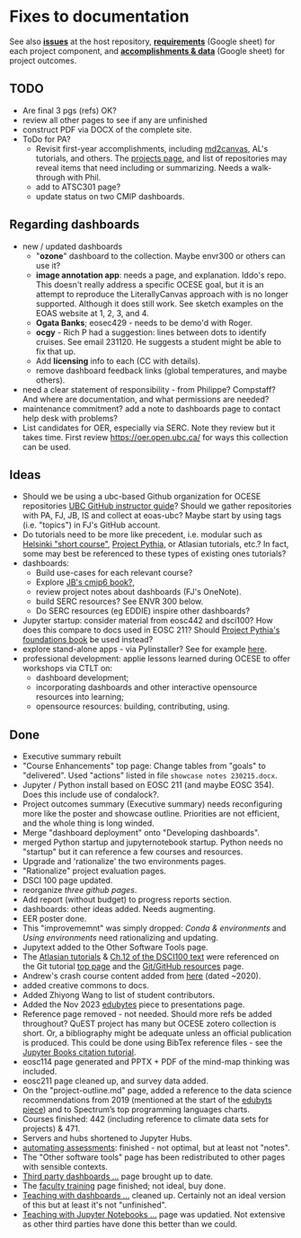 # Fixes to documentation

See also **[issues](https://github.com/eoas-ubc/eoas-ubc.github.io/issues)** at the host repository, **[requirements](https://docs.google.com/spreadsheets/d/1DL2YDthzEbZijx35nVyveSstU5frQdzA/edit#gid=173746334)** (Google sheet) for each project component, and **[accomplishments & data](https://docs.google.com/spreadsheets/d/1BUk1_FHItUgzuyg2aJ-dX6XpMABmFSPe/edit#gid=979565415)** (Google sheet) for project outcomes.

## TODO

* Are final 3 pgs (refs) OK?
* review all other pages to see if any are unfinished
* construct PDF via DOCX of the complete site.
* ToDo for PA?
  * Revisit first-year accomplishments, including [md2canvas](https://github.com/eoas-ubc/md2canvas), AL's tutorials, and others. The [projects page](https://github.com/orgs/eoas-ubc/projects/1), and list of repositories may reveal items that need including or summarizing. Needs a walk-through with Phil.
  * add to ATSC301 page?
  * update status on two CMIP dashboards.

## Regarding dashboards

* new / updated dashboards
  * "**ozone**" dashboard to the collection. Maybe envr300 or others can use it?
  * **image annotation app**: needs a page, and explanation. Iddo's repo. This doesn't really address a specific OCESE goal, but it is an attempt to reproduce the LiterallyCanvas approach with is no longer supported. Although it does still work. See sketch examples on the EOAS website at 1, 2, 3, and 4.
  * **Ogata Banks**; eosec429 - needs to be demo'd with Roger.
  * **ocgy** - Rich P had a suggestion: lines between dots to identify cruises. See email 231120. He suggests a student might be able to fix that up.
  * Add **licensing** info to each (CC with details).
  * remove dashboard feedback links (global temperatures, and maybe others).
* need a clear statement of responsibility - from Philippe? Compstaff? And where are documentation, and what permissions are needed?
* maintenance commitment? add a note to dashboards page to contact help desk with problems?
* List candidates for OER, especially via SERC. Note they review but it takes time. First review https://oer.open.ubc.ca/ for ways this collection can be used.

## Ideas

* Should we be using a ubc-based Github organization for OCESE repositories [UBC GitHub instructor guide](https://lthub.ubc.ca/guides/github-instructor-guide/)? Should we gather repositories with PA, FJ, JB, IS and collect at eoas-ubc? Maybe start by using tags (i.e. "topics") in FJ's GitHub account.
* Do tutorials need to be more like precedent, i.e. modular such as [Helsinki "short course"](https://autogis-site.readthedocs.io/en/latest/index.html), [Project Pythia](https://projectpythia.org/), or Atlasian tutorials, etc.? In fact, some may best be referenced to these types of existing ones tutorials?
* dashboards:
  * Build use-cases for each relevant course?
  * Explore [JB's cmip6 book?](https://github.com/fhmjones/cmip6_book),
  * review project notes about dashboards (FJ's OneNote).
  * build SERC resources? See ENVR 300 below.
  * Do SERC resources (eg EDDIE) inspire other dashboards?
* Jupyter startup: consider material from eosc442 and dsci100? How does this compare to docs used in EOSC 211? Should [Project Pythia's foundations book](https://foundations.projectpythia.org/landing-page.html) be used instead?
* explore stand-alone apps - via PyIinstaller? See for example [here](https://www.mssqltips.com/sqlservertip/7608/python-executable-standalone-application/).
* professional development: applie lessons learned during OCESE to offer workshops via CTLT on:
  * dashboard development;
  * incorporating dashboards and other interactive opensource resources into learning;
  * opensource resources: building, contributing, using.

## Done

* Executive summary rebuilt
* "Course Enhancements" top page: Change tables from "goals" to "delivered". Used "actions" listed in file `showcase notes 230215.docx`.
* Jupyter / Python install based on EOSC 211 (and maybe EOSC 354). Does this include use of condalock?.
* Project outcomes summary (Executive summary) needs reconfiguring more like the poster and showcase outline. Priorities are not efficient, and the whole thing is long winded.
* Merge "dashboard deployment" onto "Developing dashboards".
* merged Python startup and jupyternotebook startup. Python needs no "startup" but it can reference a few courses and resources.
* Upgrade and 'rationalize' the two environments pages.
* "Rationalize" project evaluation pages.
* DSCI 100 page updated.
* reorganize *three github pages*.
* Add report (without budget) to progress reports section.
* dashboards: other ideas added. Needs augmenting.
* EER poster done.
* This "improvememnt" was simply dropped: *Conda & environments* and *Using environments* need rationalizing and updating.
* Jupytext added to the Other Software Tools page.
* The [Atlasian tutorials](https://www.atlassian.com/git/tutorials/comparing-workflows) & [Ch.12 of the DSCI100 text](https://python.datasciencebook.ca/version-control.html) were referenced on the Git tutorial [top page](tut-git-github.md) and the [Git/GitHub resources](tut-gitrefs.md) page.
* Andrew's crash course content added from [here](https://github.com/AndrewLoeppky/crash_course/blob/master/coding_crash_course.md) (dated ~2020).
* added creative commons to docs.
* Added Zhiyong Wang to list of student contributors.
* Added the Nov 2023 [edubytes](https://mailchi.mp/ubc/edubytes-newsletter-november2023?e=f1df481e69) piece to presentations page.
* Reference page removed - not needed. Should more refs be added throughout? QuEST project has many but OCESE zotero collection is short. Or, a bibliography might be adequate unless an official publication is produced. This could be done using BibTex reference files - see the [Jupyter Books citation tutorial](https://jupyterbook.org/en/stable/tutorials/references.html).
* eosc114 page generated and PPTX + PDF of the mind-map thinking was included.
* eosc211 page cleaned up, and survey data added.
* On the "project-outline.md" page, added a reference to the data science recommendations from 2019 (mentioned at the start of the [edubyts piece](https://ctlt.ubc.ca/2023/11/30/edubytes-implementing-computational-tools-for-learning/)) and to Spectrum’s top programming languages charts.
* Courses finished: 442 (including reference to climate data sets for projects) & 471.
* Servers and hubs shortened to Jupyter Hubs.
* [automating assessments](openassessment.md): finished - not optimal, but at least not "notes".
* The "Other software tools" page has been redistributed to other pages with sensible contexts.
* [Third party dashboards ...](refs-otherapps.md) page brought up to date.
* The [faculty training](facultydev.md) page finished; not ideal, buy done.
* [Teaching with dashboards ...](tut-teachwith-dashboards.md) cleaned up. Certainly not an ideal version of this but at least it's not "unfinished".
* [Teaching with Jupyter Notebooks ...](tut-teachwith-jnbs.md) page was updatied. Not extensive as other third parties have done this better than we could.
